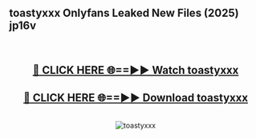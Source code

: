 <h2>toastyxxx Onlyfans Leaked New Files (2025) jp16v</h2>
<br>
<div align="center">
<h2><a href="https://mediafiles.top/toastyxxx&ref=git" rel="nofollow">🔴 CLICK HERE 🌐==►► Watch toastyxxx</a></h2>
<h2><a href="https://mediafiles.top/toastyxxx&ref=git" rel="nofollow">🔴 CLICK HERE 🌐==►► Download toastyxxx</a></h2>
<br>
<a href="https://mediafiles.top/toastyxxx&ref=git" rel="nofollow" data-target="animated-image.originalLink"><img src="https://i.ibb.co.com/xMMVF88/686577567.gif" alt="toastyxxx" style="max-width: 100%; display: inline-block;" data-target="animated-image.originalImage"></a>
</div>
<br>
<br>